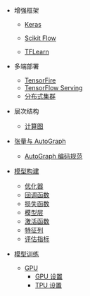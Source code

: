   - 增强框架
    - [Keras](/增强框架/Keras/README.md)
      
    - [Scikit Flow](/增强框架/Scikit%20Flow/README.md)
      
    - [TFLearn](/增强框架/TFLearn/README.md)
      
  - 多端部署
    - [TensorFire](/多端部署/TensorFire.md)
    - [TensorFlow Serving](/多端部署/TensorFlow%20Serving.md)
    - [分布式集群](/多端部署/分布式集群.md)
  - 层次结构
    - [计算图](/层次结构/计算图.md)
  - [张量与 AutoGraph](/张量与%20AutoGraph/README.md)
    - [AutoGraph 编码规范](/张量与%20AutoGraph/AutoGraph%20编码规范.md)
  - [模型构建](/模型构建/README.md)
    - [优化器](/模型构建/优化器.md)
    - [回调函数](/模型构建/回调函数.md)
    - [损失函数](/模型构建/损失函数.md)
    - [模型层](/模型构建/模型层.md)
    - [激活函数](/模型构建/激活函数.md)
    - [特征列](/模型构建/特征列.md)
    - [评估指标](/模型构建/评估指标.md)
  - [模型训练](/模型训练/README.md)
    - [GPU](/模型训练/GPU/README.md)
      - [GPU 设置](/模型训练/GPU/GPU%20设置.md)
      - [TPU 设置](/模型训练/GPU/TPU%20设置.md)